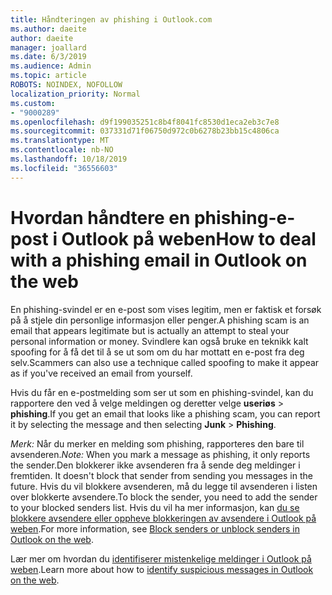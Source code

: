 ```yaml
---
title: Håndteringen av phishing i Outlook.com
ms.author: daeite
author: daeite
manager: joallard
ms.date: 6/3/2019
ms.audience: Admin
ms.topic: article
ROBOTS: NOINDEX, NOFOLLOW
localization_priority: Normal
ms.custom:
- "9000289"
ms.openlocfilehash: d9f199035251c8b4f8041fc8530d1eca2eb3c7e8
ms.sourcegitcommit: 037331d71f06750d972c0b6278b23bb15c4806ca
ms.translationtype: MT
ms.contentlocale: nb-NO
ms.lasthandoff: 10/18/2019
ms.locfileid: "36556603"
---
```

# <a name="how-to-deal-with-a-phishing-email-in-outlook-on-the-web"></a><span data-ttu-id="1551a-102">Hvordan håndtere en phishing-e-post i Outlook på weben</span><span class="sxs-lookup"><span data-stu-id="1551a-102">How to deal with a phishing email in Outlook on the web</span></span>

<span data-ttu-id="1551a-103">En phishing-svindel er en e-post som vises legitim, men er faktisk et forsøk på å stjele din personlige informasjon eller penger.</span><span class="sxs-lookup"><span data-stu-id="1551a-103">A phishing scam is an email that appears legitimate but is actually an attempt to steal your personal information or money.</span></span> <span data-ttu-id="1551a-104">Svindlere kan også bruke en teknikk kalt spoofing for å få det til å se ut som om du har mottatt en e-post fra deg selv.</span><span class="sxs-lookup"><span data-stu-id="1551a-104">Scammers can also use a technique called spoofing to make it appear as if you've received an email from yourself.</span></span>

<span data-ttu-id="1551a-105">Hvis du får en e-postmelding som ser ut som en phishing-svindel, kan du rapportere den ved å velge meldingen og deretter velge **useriøs** > **phishing**.</span><span class="sxs-lookup"><span data-stu-id="1551a-105">If you get an email that looks like a phishing scam, you can report it by selecting the message and then selecting **Junk** > **Phishing**.</span></span>

<span data-ttu-id="1551a-106">*Merk:* Når du merker en melding som phishing, rapporteres den bare til avsenderen.</span><span class="sxs-lookup"><span data-stu-id="1551a-106">*Note:* When you mark a message as phishing, it only reports the sender.</span></span><span data-ttu-id="1551a-107">Den blokkerer ikke avsenderen fra å sende deg meldinger i fremtiden.</span><span class="sxs-lookup"><span data-stu-id="1551a-107"> It doesn't block that sender from sending you messages in the future.</span></span> <span data-ttu-id="1551a-108">Hvis du vil blokkere avsenderen, må du legge til avsenderen i listen over blokkerte avsendere.</span><span class="sxs-lookup"><span data-stu-id="1551a-108">To block the sender, you need to add the sender to your blocked senders list.</span></span> <span data-ttu-id="1551a-109">Hvis du vil ha mer informasjon, kan [du se blokkere avsendere eller oppheve blokkeringen av avsendere i Outlook på weben](https://support.office.com/article/9bf812d4-6995-4d19-901a-76d6e26939b0).</span><span class="sxs-lookup"><span data-stu-id="1551a-109">For more information, see [Block senders or unblock senders in Outlook on the web](https://support.office.com/article/9bf812d4-6995-4d19-901a-76d6e26939b0).</span></span>

<span data-ttu-id="1551a-110">Lær mer om hvordan du [identifiserer mistenkelige meldinger i Outlook på weben](https://support.office.com/article/3d44102b-6ce3-4f7c-a359-b623bec82206).</span><span class="sxs-lookup"><span data-stu-id="1551a-110">Learn more about how to [identify suspicious messages in Outlook on the web](https://support.office.com/article/3d44102b-6ce3-4f7c-a359-b623bec82206).</span></span>